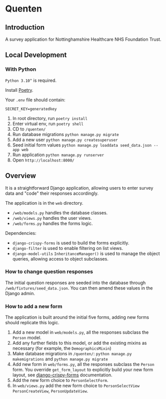 # Quenten

## Introduction

A survey application for Nottinghamshire Healthcare NHS Foundation Trust.

## Local Development

### With Python

`Python 3.10^` is required.

Install [Poetry](https://python-poetry.org/docs/).

Your `.env` file should contain:

```text
SECRET_KEY=generatedkey
```

1. In root directory, run `poetry install`
2. Enter virtual env, run `poetry shell`
3. CD to `/quenten/`
4. Run database migrations `python manage.py migrate`
5. Add a new user `python manage.py createsuperuser`
6. Seed initial form values `python manage.py loaddata seed_data.json --app web`
7. Run application `python manage.py runserver`
8. Open `http://localhost:8000/`

## Overview

It is a straightforward Django application, allowing users to enter survey data and "code" their responses accordingly.

The application is in the `web` directory.

* `/web/models.py` handles the database classes.
* `/web/views.py` handles the user views.
* `/web/forms.py` handles the forms logic.

Dependencies:

* `django-crispy-forms` is used to build the forms explicitly.
* `django-filter` is used to enable filtering on list views.
* `django-model-utils` `InheritanceManager()` is used to manage the object queries, allowing access to object subclasses.

### How to change question responses

The initial question responses are seeded into the database through `/web/fixtures/seed_data.json`. You can then amend these values in the Django admin.

### How to add a new form

The application is built around the initial five forms, adding new forms should replicate this logic.

1. Add a new model in `web/models.py`, all the responses subclass the `Person` model.
2. Add any further fields to this model, or add the existing mixins as necessary (for example, the `DemographicsMixin`)
3. Make database migrations in `/quenten/`: `python manage.py makemigrations` and `python manage.py migrate`
4. Add new form in `web/forms.py`, all the responses subclass the `Person` form. You override `get_form_layout` to explicitly build your new form layout, see [django-crispy-forms](https://django-crispy-forms.readthedocs.io/en/latest/layouts.html) documentation.
5. Add the new form choice to `PersonSelectForm`.
6. In `web/views.py` add the new form choice to `PersonSelectView` `PersonCreateView`, `PersonUpdateView`.
